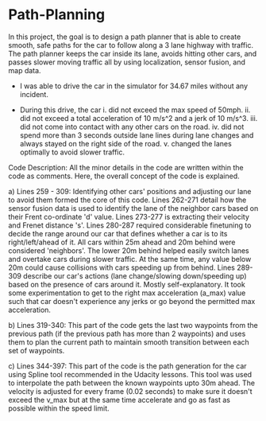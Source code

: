 # Path-Planning

In this project, the goal is to design a path planner that is able to create smooth, safe paths for the car to follow along a 3 lane highway with traffic. The path planner keeps the car inside its lane, avoids hitting other cars, and passes slower moving traffic all by using localization, sensor fusion, and map data.

- I was able to drive the car in the simulator for 34.67 miles without any incident.

- During this drive, the car
i. did not exceed the max speed of 50mph.
ii. did not exceed a total acceleration of 10 m/s^2 and a jerk of 10 m/s^3.
iii. did not come into contact with any other cars on the road.
iv. did not spend more than 3 seconds outside lane lines during lane changes and always stayed on the right side of the road.
v. changed the lanes optimally to avoid slower traffic.

Code Description: All the minor details in the code are written within the code as comments. Here, the overall concept of the code is explained.

a) Lines 259 - 309: Identifying other cars' positions and adjusting our lane to avoid them formed the core of this code. Lines 262-271 detail how the sensor fusion data is used to identify the lane of the neighbor cars based on their Frent co-ordinate 'd' value. Lines 273-277 is extracting their velocity and Frenet distance 's'.
Lines 280-287 required considerable finetuning to decide the range around our car that defines whether a car is to its right/left/ahead of it. All cars within 25m ahead and 20m behind were considered 'neighbors'. The lower 20m behind helped easily switch lanes and overtake cars during slower traffic. 
At the same time, any value below 20m could cause collisions with cars speeding up from behind.
Lines 289-309 describe our car's actions (lane change/slowing down/speeding up) based on the presence of cars around it. Mostly self-explanatory. It took some experimentation to get to the right max acceleration (a_max) value such that car doesn't experience any jerks or go beyond the permitted max acceleration.

b) Lines 319-340: This part of the code gets the last two waypoints from the previous path (if the previous path has more than 2 waypoints) and uses them to plan the current path to maintain smooth transition between each set of waypoints.

c) Lines 344-397: This part of the code is the path generation for the car using Spline tool recommended in the Udacity lessons. This tool was used to interpolate the path between the known waypoints upto 30m ahead. The velocity is adjusted for every frame (0.02 seconds) to make sure it doesn't exceed the v_max but at the same time accelerate and go as fast as possible within the speed limit.
